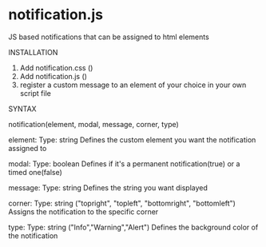 # notification.js
JS based notifications that can be assigned to html elements

INSTALLATION

1. Add notification.css (<link href="notification.css" rel="stylesheet"/>)
2. Add notification.js  (<script src="notification.js"></script>)
3. register a custom message to an element of your choice in your own script file 

SYNTAX

notification(element, modal, message, corner, type)

element: 
Type: string
Defines the custom element you want the notification assigned to

modal:
Type: boolean
Defines if it's a permanent notification(true) or a timed one(false)

message:
Type: string
Defines the string you want displayed

corner:
Type: string
("topright", "topleft", "bottomright", "bottomleft")
Assigns the notification to the specific corner

type:
Type: string
("Info","Warning","Alert")
Defines the background color of the notification
